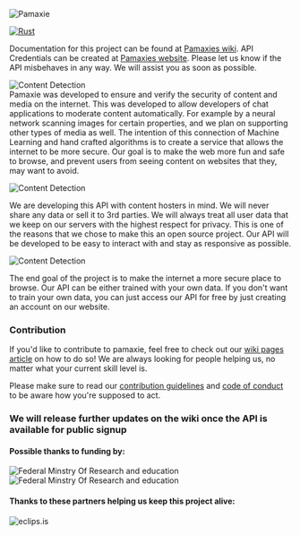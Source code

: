![**Pamaxie**](https://i.imgur.com/UzSZPs2.png)

[![Rust](https://github.com/pamaxie/Pamaxie/actions/workflows/rust.yml/badge.svg)](https://github.com/pamaxie/Pamaxie/actions/workflows/rust.yml)

Documentation for this project can be found at [Pamaxies wiki](https://wiki.pamaxie.com/). API Credentials can be created at [Pamaxies website](https://pamaxie.com/). Please let us know if the API misbehaves in any way. We will assist you as soon as possible.

![**Content Detection**](https://i.imgur.com/vMUR0LQ.png)<br/>
Pamaxie was developed to ensure and verify the security of content and media on the internet.
This was developed to allow developers of chat applications to moderate content automatically. For example by a neural network scanning images for certain properties, and we plan on supporting other types of media as well. The intention of this connection of Machine Learning and hand crafted algorithms is to create a service that allows the internet to be more secure. Our goal is to make the web more fun and safe to browse, and prevent users from seeing content on websites that they, may want to avoid.

![**Content Detection**](https://i.imgur.com/Egy7Q1I.png)<br/>


We are developing this API with content hosters in mind. We will never share any data or sell it to 3rd parties. We will always treat all user data that we keep on our servers with the highest respect for privacy. This is one of the reasons that we chose to make this an open source project. Our API will be developed to be easy to interact with and stay as responsive as possible. 

![**Content Detection**](https://i.imgur.com/rUSlxoh.png)<br/>

The end goal of the project is to make the internet a more secure place to browse.
Our API can be either trained with your own data. 
If you don't want to train your own data, you can just access our API for free by just creating an account on our website. 

### Contribution
If you'd like to contribute to pamaxie, feel free to check out our [wiki pages article](https://wiki.pamaxie.com/en/contribution/getting-started) on how to do so! We are always looking for people helping us, no matter what your current skill level is.

Please make sure to read our [contribution guidelines](https://wiki.pamaxie.com/en/contribution/contribution-guidelines) and [code of conduct](https://wiki.pamaxie.com/en/contribution/code-of-conduct) to be aware how you're supposed to act.

### We will release further updates on the wiki once the API is available for public signup

#### Possible thanks to funding by:

![**Federal Minstry Of Research and education**](https://i.imgur.com/riyuVGf.jpg) ![**Federal Minstry Of Research and education**](https://i.imgur.com/GI9XILN.png)

#### Thanks to these partners helping us keep this project alive:

![**eclips.is**](https://eclips.is/images/logo.png)
